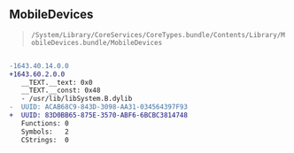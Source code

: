 ## MobileDevices

> `/System/Library/CoreServices/CoreTypes.bundle/Contents/Library/MobileDevices.bundle/MobileDevices`

```diff

-1643.40.14.0.0
+1643.60.2.0.0
   __TEXT.__text: 0x0
   __TEXT.__const: 0x48
   - /usr/lib/libSystem.B.dylib
-  UUID: ACAB68C9-843D-3098-AA31-034564397F93
+  UUID: 83D0BB65-875E-3570-ABF6-6BCBC3814748
   Functions: 0
   Symbols:   2
   CStrings:  0

```
